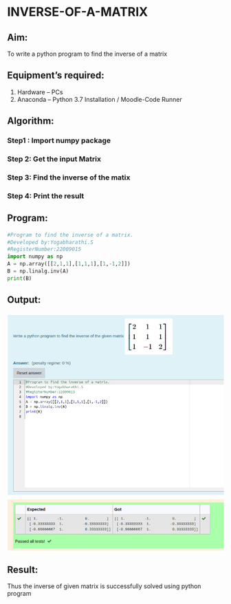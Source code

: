 # INVERSE-OF-A-MATRIX
## Aim:
To write a python program to find the inverse of a matrix
## Equipment’s required:
1. 	Hardware – PCs
2. 	Anaconda – Python 3.7 Installation / Moodle-Code Runner
## Algorithm:
### Step1 : Import numpy package
### Step 2: Get the input Matrix
### Step 3: Find the inverse of the matix
### Step 4: Print the result

## Program:
```python
#Program to find the inverse of a matrix.
#Developed by:Yogabharathi.S 
#RegisterNumber:22009015
import numpy as np
A = np.array([[2,1,1],[1,1,1],[1,-1,2]])
B = np.linalg.inv(A)
print(B)
```
## Output:
![output2](Inverse.png)
## Result:
Thus the inverse of given matrix is successfully solved using python program

